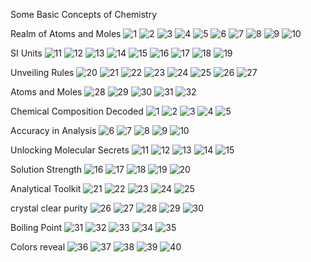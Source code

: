 Some Basic Concepts of Chemistry

Realm of Atoms and Moles
![1](https://github.com/user-attachments/assets/3bca3f15-44cb-4388-9ac3-7300e422464a)
![2](https://github.com/user-attachments/assets/9efae9e7-2034-4676-95bf-e8e349e778be)
![3](https://github.com/user-attachments/assets/3f6ebf52-777f-4d59-833b-ab9e9b62d84d)
![4](https://github.com/user-attachments/assets/3c092b86-e340-4990-a5eb-6bd150a1b7f7)
![5](https://github.com/user-attachments/assets/79119cbd-825e-412a-a131-965224e4a796)
![6](https://github.com/user-attachments/assets/0dd195fe-02e1-44b9-be80-8773b8c188e7)
![7](https://github.com/user-attachments/assets/91998a5b-3615-4024-8c4a-e79f19da9282)
![8](https://github.com/user-attachments/assets/aee33b15-9a06-45c8-88f7-252e5287b3aa)
![9](https://github.com/user-attachments/assets/f9cf74ee-949e-4abe-90ac-0ebec9f50615)
![10](https://github.com/user-attachments/assets/279add56-7688-4e30-a020-cdec6698e259)


SI Units
![11](https://github.com/user-attachments/assets/9802e052-2130-4961-8e56-ecf53c4cb61c)
![12](https://github.com/user-attachments/assets/d45a89b0-3e88-4630-bf6a-19d729e57d40)
![13](https://github.com/user-attachments/assets/2fb061b2-e905-47a6-a34f-e9105cf9392c)
![14](https://github.com/user-attachments/assets/891c8f2b-572e-4bd9-895e-13779dd04259)
![15](https://github.com/user-attachments/assets/64cac808-eb91-480f-87b2-65e43a68e267)
![16](https://github.com/user-attachments/assets/ce221cc5-0386-4b68-ba19-3e34a414f9a4)
![17](https://github.com/user-attachments/assets/47154ee4-5553-43fa-9fc2-0ea137bc6415)
![18](https://github.com/user-attachments/assets/5692ca2f-bd31-41d1-bb9a-ecbd88a4915b)
![19](https://github.com/user-attachments/assets/e137d583-005a-4abe-bc83-a70b283e8650)

Unveiling Rules
![20](https://github.com/user-attachments/assets/9253d578-1a02-48e3-a30a-bd09db2e97f8)
![21](https://github.com/user-attachments/assets/c5b7850f-7d7b-4ca9-977d-889e3e2752b7)
![22](https://github.com/user-attachments/assets/f03eea8d-8107-4a22-9dd3-22eb42c9dfa5)
![23](https://github.com/user-attachments/assets/1780a3ce-7075-4987-84e3-e53dfb40c9eb)
![24](https://github.com/user-attachments/assets/3184cfff-dd41-4efd-af05-e11694ae1ca1)
![25](https://github.com/user-attachments/assets/af6ac37b-e15c-4e1f-a366-ba315870bf2c)
![26](https://github.com/user-attachments/assets/93614024-4c5a-4991-bbc4-a21b48aee6d7)
![27](https://github.com/user-attachments/assets/50126f3a-e487-4236-a7f2-4a6cce7b4e2e)

Atoms and Moles
![28](https://github.com/user-attachments/assets/b751ea2f-02b6-46a3-8dd2-d97f03874dfc)
![29](https://github.com/user-attachments/assets/8e80a0f2-4c71-4a39-8eae-da5eea3a8301)
![30](https://github.com/user-attachments/assets/270ab2ac-4c2b-46ee-83f2-6c6350087caa)
![31](https://github.com/user-attachments/assets/654bb963-42b8-463e-bab4-8b45524be6c1)
![32](https://github.com/user-attachments/assets/022583f0-dcd8-45c0-a148-2244b43022ce)





Chemical Composition Decoded
![1](https://github.com/user-attachments/assets/90ace637-5956-4ad0-a9ec-d155ef3303e5)
![2](https://github.com/user-attachments/assets/f50b1b73-516d-4846-a975-a17c8e6f2636)
![3](https://github.com/user-attachments/assets/7a8e1463-401b-48ba-91d6-73593dee5033)
![4](https://github.com/user-attachments/assets/cce838fc-e595-4ec8-8319-290f550f7a9f)
![5](https://github.com/user-attachments/assets/d4216120-e11d-4954-b8c9-2f3232fcb05c)

Accuracy in Analysis
![6](https://github.com/user-attachments/assets/25c8259e-015c-45b4-b189-bd11655efc17)
![7](https://github.com/user-attachments/assets/e7a67eda-a07b-4d19-a86e-c48887f0973f)
![8](https://github.com/user-attachments/assets/e087b53e-0c4e-4f93-a9d7-7596ec261480)
![9](https://github.com/user-attachments/assets/448a8a96-36c4-473d-8052-cac46fdd5d31)
![10](https://github.com/user-attachments/assets/49a226cb-0e99-429c-b324-b48c17c3fed6)

Unlocking Molecular Secrets
![11](https://github.com/user-attachments/assets/bdc95f99-f41c-4404-8256-db0194aa4770)
![12](https://github.com/user-attachments/assets/681434e2-2c0a-47f8-8122-1acb2f0934c2)
![13](https://github.com/user-attachments/assets/78a95ca9-a7e2-44a1-8abe-5fdd204f44a2)
![14](https://github.com/user-attachments/assets/4ba48203-cf81-4a72-9629-112f3af211ba)
![15](https://github.com/user-attachments/assets/aaf78754-e273-4889-a464-70102e2bb572)

Solution Strength
![16](https://github.com/user-attachments/assets/a2d2021d-ee9d-431c-8c65-e4cfb15cd8a5)
![17](https://github.com/user-attachments/assets/ca3c3768-a70b-46a2-be4f-8766c0f30224)
![18](https://github.com/user-attachments/assets/1ade44ef-a8e8-4fa5-bc3a-6230a51c695c)
![19](https://github.com/user-attachments/assets/ccc7c483-2acf-4918-b92a-59e1731ea803)
![20](https://github.com/user-attachments/assets/44ab3393-d6df-440a-9035-9e5f9aafd3e5)



Analytical Toolkit
![21](https://github.com/user-attachments/assets/bc8941c7-0c10-43f3-a3c6-ee8617e3846c)
![22](https://github.com/user-attachments/assets/d12c6dd4-ad60-4859-9a22-220468b98c1c)
![23](https://github.com/user-attachments/assets/ec87a783-1d4f-46c7-a4a1-02c954d33e77)
![24](https://github.com/user-attachments/assets/d3e5a8fb-d50c-4417-8202-661c611cebd0)
![25](https://github.com/user-attachments/assets/b42afc2c-c98a-4ab5-8624-997197366021)

crystal clear purity
![26](https://github.com/user-attachments/assets/bbc26590-06f8-4a2b-90c6-1f6fd889db45)
![27](https://github.com/user-attachments/assets/aab7b6bb-fb61-4ea1-b55e-9d02b93f73e7)
![28](https://github.com/user-attachments/assets/3d146146-4321-48cf-83e4-79de4200992f)
![29](https://github.com/user-attachments/assets/bd5d57ac-1c63-4bde-98d8-58f383ffda25)
![30](https://github.com/user-attachments/assets/375000ee-0490-41b7-b068-a084f238b42c)

Boiling Point
![31](https://github.com/user-attachments/assets/95a111ff-d5c8-4a26-b71d-3adda6e87cb4)
![32](https://github.com/user-attachments/assets/2a46a88a-1dd9-430a-b38d-3e848cb4d1f4)
![33](https://github.com/user-attachments/assets/98124e98-1a67-4e8e-bfcf-7465ff1fdd55)
![34](https://github.com/user-attachments/assets/aa2fd445-dbf3-4165-90a0-cfcb9dfbc2fd)
![35](https://github.com/user-attachments/assets/47634815-5a4a-4f19-9862-01139bcbc2dd)

Colors reveal
![36](https://github.com/user-attachments/assets/9eb2804b-ed18-465e-aff0-1151d3d9e670)
![37](https://github.com/user-attachments/assets/28ffc483-c43e-440a-87e1-2c74b6b924b7)
![38](https://github.com/user-attachments/assets/231ffc02-bdd8-4269-b89e-0b25927d5eac)
![39](https://github.com/user-attachments/assets/508af843-4e3f-4557-8819-4baa4bbf43b0)
![40](https://github.com/user-attachments/assets/857b710f-826e-42e9-a4de-297ef35c387a)
